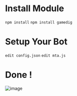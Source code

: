 # Install Module 
`npm install`
`npm install gamedig`


# Setup Your Bot
`edit config.json`
`edit mta.js`

# Done !
![image](https://media.discordapp.net/attachments/919328190839783464/919542129934622730/unknown.png)